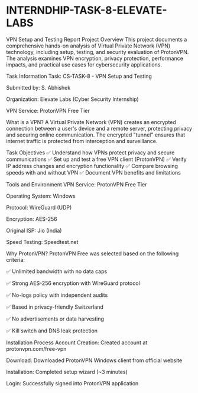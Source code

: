 # INTERNDHIP-TASK-8-ELEVATE-LABS
VPN Setup and Testing Report
Project Overview
This project documents a comprehensive hands-on analysis of Virtual Private Network (VPN) technology, including setup, testing, and security evaluation of ProtonVPN. The analysis examines VPN encryption, privacy protection, performance impacts, and practical use cases for cybersecurity applications.

Task Information
Task: CS-TASK-8 - VPN Setup and Testing

Submitted by: S. Abhishek

Organization: Elevate Labs (Cyber Security Internship)

VPN Service: ProtonVPN Free Tier

What is a VPN?
A Virtual Private Network (VPN) creates an encrypted connection between a user's device and a remote server, protecting privacy and securing online communication. The encrypted "tunnel" ensures that internet traffic is protected from interception and surveillance.

Task Objectives
✅ Understand how VPNs protect privacy and secure communications
✅ Set up and test a free VPN client (ProtonVPN)
✅ Verify IP address changes and encryption functionality
✅ Compare browsing speeds with and without VPN
✅ Document VPN benefits and limitations

Tools and Environment
VPN Service: ProtonVPN Free Tier

Operating System: Windows

Protocol: WireGuard (UDP)

Encryption: AES-256

Original ISP: Jio (India)

Speed Testing: Speedtest.net

Why ProtonVPN?
ProtonVPN Free was selected based on the following criteria:

✅ Unlimited bandwidth with no data caps

✅ Strong AES-256 encryption with WireGuard protocol

✅ No-logs policy with independent audits

✅ Based in privacy-friendly Switzerland

✅ No advertisements or data harvesting

✅ Kill switch and DNS leak protection

Installation Process
Account Creation: Created account at protonvpn.com/free-vpn

Download: Downloaded ProtonVPN Windows client from official website

Installation: Completed setup wizard (~3 minutes)

Login: Successfully signed into ProtonVPN application
